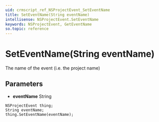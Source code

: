 ```yaml
---
uid: crmscript_ref_NSProjectEvent_SetEventName
title: SetEventName(String eventName)
intellisense: NSProjectEvent.SetEventName
keywords: NSProjectEvent, GetEventName
so.topic: reference
---
```


# SetEventName(String eventName)

The name of the event (i.e. the project name)

## Parameters

* **eventName** String

```crmscript
NSProjectEvent thing;
String eventName;
thing.SetEventName(eventName);
```

